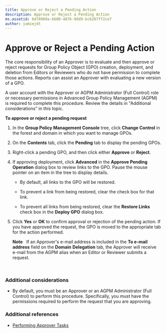 ```yaml
---
title: Approve or Reject a Pending Action
description: Approve or Reject a Pending Action
ms.assetid: 6d78989a-b600-4876-9dd9-bc6207ff2ce7
author: jamiejdt
---
```


# Approve or Reject a Pending Action


The core responsibility of an Approver is to evaluate and then approve or reject requests for Group Policy Object (GPO) creation, deployment, and deletion from Editors or Reviewers who do not have permission to complete those actions. Reports can assist an Approver with evaluating a new version of a GPO.

A user account with the Approver or AGPM Administrator (Full Control) role or necessary permissions in Advanced Group Policy Management (AGPM) is required to complete this procedure. Review the details in "Additional considerations" in this topic.

**To approve or reject a pending request**

1.  In the **Group Policy Management Console** tree, click **Change Control** in the forest and domain in which you want to manage GPOs.

2.  On the **Contents** tab, click the **Pending** tab to display the pending GPOs.

3.  Right-click a pending GPO, and then click either **Approve** or **Reject**.

4.  If approving deployment, click **Advanced** in the **Approve Pending Operation** dialog box to review links to the GPO. Pause the mouse pointer on an item in the tree to display details.

    -   By default, all links to the GPO will be restored.

    -   To prevent a link from being restored, clear the check box for that link.

    -   To prevent all links from being restored, clear the **Restore Links** check box in the **Deploy GPO** dialog box.

5.  Click **Yes** or **OK** to confirm approval or rejection of the pending action. If you have approved the request, the GPO is moved to the appropriate tab for the action performed.

    **Note**  
    If an Approver's e-mail address is included in the **To e-mail address** field on the **Domain** **Delegation** tab, the Approver will receive e-mail from the AGPM alias when an Editor or Reviewer submits a request.

     

### Additional considerations

-   By default, you must be an Approver or an AGPM Administrator (Full Control) to perform this procedure. Specifically, you must have the permissions required to perform the request that you are approving.

### Additional references

-   [Performing Approver Tasks](performing-approver-tasks-agpm30ops.md)

 

 





